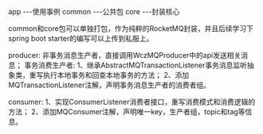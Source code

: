 app    ---使用事例
common ---公共包
core   ---封装核心

common和core包可以单独打包，作为纯粹的RocketMQ封装，并且后续学习下spring boot starter的编写可以上传到私服上。

producer:
    非事务消息生产者，直接调用WczMQProducer中的api发送相关消息；
    事务消费生产者:
        1、继承AbstractMQTransactionListener事务消息监听抽象类，重写执行本地事务和回查本地事务的方法；
        2、添加MQTransactionListener注解，声明事务消息生产者的消费者组。

consumer:
    1、实现ConsumerListener消费者接口，重写消费模式和消费逻辑的方法；
    2、添加MQConsumer注解，声明唯一key，生产者组，topic和tag等信息。